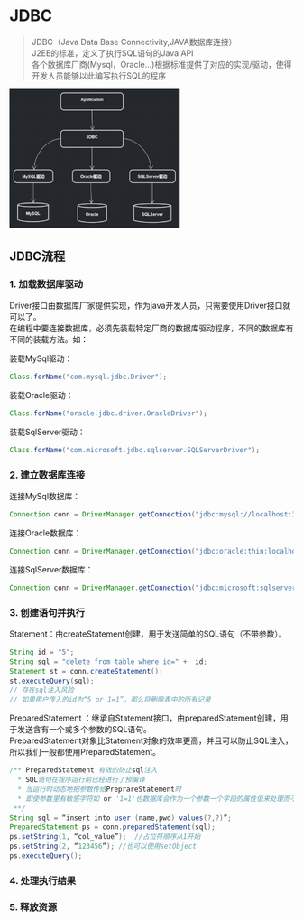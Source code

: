# JDBC
> JDBC（Java Data Base Connectivity,JAVA数据库连接）  
> J2EE的标准，定义了执行SQL语句的Java API  
> 各个数据库厂商(Mysql，Oracle...)根据标准提供了对应的实现/驱动，使得开发人员能够以此编写执行SQL的程序

<img src="https://raw.githubusercontent.com/XuLinSheng/J2EE/main/1.JDBC/jdbc1.png" width="60%">

## JDBC流程

### 1. 加载数据库驱动

Driver接口由数据库厂家提供实现，作为java开发人员，只需要使用Driver接口就可以了。  
在编程中要连接数据库，必须先装载特定厂商的数据库驱动程序，不同的数据库有不同的装载方法。如：  

装载MySql驱动：
```java
Class.forName("com.mysql.jdbc.Driver");
```

装载Oracle驱动：
```java
Class.forName("oracle.jdbc.driver.OracleDriver");
```

装载SqlServer驱动：
```java
Class.forName("com.microsoft.jdbc.sqlserver.SQLServerDriver");
```
### 2. 建立数据库连接

连接MySql数据库：
```java
Connection conn = DriverManager.getConnection("jdbc:mysql://localhost:3306/database", "user", "password");
```
连接Oracle数据库：
```java
Connection conn = DriverManager.getConnection("jdbc:oracle:thin:localhost:1521:database", "user", "password");
```

连接SqlServer数据库：
```java
Connection conn = DriverManager.getConnection("jdbc:microsoft:sqlserver://localhost:1433;DatabaseName=database", "user", "password");
```

### 3. 创建语句并执行

Statement：由createStatement创建，用于发送简单的SQL语句（不带参数）。
```java
String id = "5";
String sql = "delete from table where id=" +  id;
Statement st = conn.createStatement();
st.executeQuery(sql); 
// 存在sql注入风险
// 如果用户传入的id为“5 or 1=1”，那么将删除表中的所有记录
```

PreparedStatement ：继承自Statement接口，由preparedStatement创建，用于发送含有一个或多个参数的SQL语句。  
PreparedStatement对象比Statement对象的效率更高，并且可以防止SQL注入，所以我们一般都使用PreparedStatement。
```java
/** PreparedStatement 有效的防止sql注入
  * SQL语句在程序运行前已经进行了预编译
  * 当运行时动态地把参数传给PreprareStatement时
  * 即使参数里有敏感字符如 or '1=1'也数据库会作为一个参数一个字段的属性值来处理而不会作为一个SQL指令
 **/
String sql = “insert into user (name,pwd) values(?,?)”;  
PreparedStatement ps = conn.preparedStatement(sql);  
ps.setString(1, “col_value”);  //占位符顺序从1开始
ps.setString(2, “123456”); //也可以使用setObject
ps.executeQuery(); 
```
### 4. 处理执行结果

### 5. 释放资源

